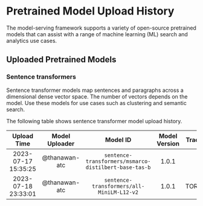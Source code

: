 # Pretrained Model Upload History

The model-serving framework supports a variety of open-source pretrained models that can assist with a range of machine learning (ML) search and analytics use cases. 


## Uploaded Pretrained Models


### Sentence transformers

Sentence transformer models map sentences and paragraphs across a dimensional dense vector space. The number of vectors depends on the model. Use these models for use cases such as clustering and semantic search. 

The following table shows sentence transformer model upload history.

[//]: # (This may be the most platform independent comment)

|Upload Time|Model Uploader|Model ID|Model Version|Tracing Format|Embedding Dimension|Pooling Mode|
| :---: | :---: | :---: | :---: | :---: | :---: | :---: |
|2023-07-17 15:35:25|@thanawan-atc|`sentence-transformers/msmarco-distilbert-base-tas-b`|1.0.1|ONNX|Default|Default|
|2023-07-18 23:33:01|@thanawan-atc|`sentence-transformers/all-MiniLM-L12-v2`|1.0.1|TORCH_SCRIPT|Default|Default|
